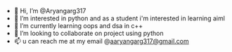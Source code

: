 - 👋 Hi, I’m @Aryangarg317
- 👀 I’m interested in python and as a student i'm interested in learning aiml
- 🌱 I’m currently learning oops and dsa in c++
- 💞️ I’m looking to collaborate on project using python
- 📫 u can reach me at my email @aaryangarg317@gmail.com

<!---
Aryangarg317/Aryangarg317 is a ✨ special ✨ repository because its `README.md` (this file) appears on your GitHub profile.
You can click the Preview link to take a look at your changes.
--->
